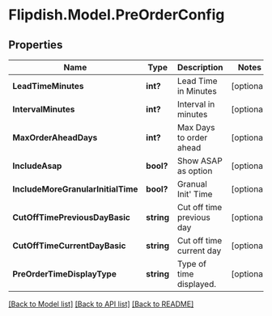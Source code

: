 # Flipdish.Model.PreOrderConfig
## Properties

Name | Type | Description | Notes
------------ | ------------- | ------------- | -------------
**LeadTimeMinutes** | **int?** | Lead Time in Minutes | [optional] 
**IntervalMinutes** | **int?** | Interval in minutes | [optional] 
**MaxOrderAheadDays** | **int?** | Max Days to order ahead | [optional] 
**IncludeAsap** | **bool?** | Show ASAP as option | [optional] 
**IncludeMoreGranularInitialTime** | **bool?** | Granual Init&#39; Time | [optional] 
**CutOffTimePreviousDayBasic** | **string** | Cut off time previous day | [optional] 
**CutOffTimeCurrentDayBasic** | **string** | Cut off time current day | [optional] 
**PreOrderTimeDisplayType** | **string** | Type of time displayed. | [optional] 

[[Back to Model list]](../README.md#documentation-for-models) [[Back to API list]](../README.md#documentation-for-api-endpoints) [[Back to README]](../README.md)


